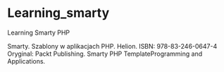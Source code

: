 # Learning_smarty
Learning Smarty PHP

Smarty. Szablony w aplikacjach PHP. Helion. ISBN: 978-83-246-0647-4
Oryginal: Packt Publishing. Smarty PHP TemplateProgramming and Applications.
